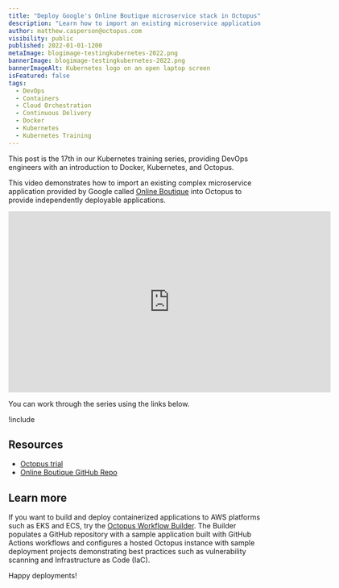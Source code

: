 ```yaml
---
title: "Deploy Google's Online Boutique microservice stack in Octopus"
description: "Learn how to import an existing microservice application stack into Octopus, as part of our Kubernetes training series."
author: matthew.casperson@octopus.com
visibility: public
published: 2022-01-01-1200
metaImage: blogimage-testingkubernetes-2022.png
bannerImage: blogimage-testingkubernetes-2022.png
bannerImageAlt: Kubernetes logo on an open laptop screen
isFeatured: false
tags: 
  - DevOps
  - Containers
  - Cloud Orchestration
  - Continuous Delivery
  - Docker 
  - Kubernetes
  - Kubernetes Training
---
```


This post is the 17th in our Kubernetes training series, providing DevOps engineers with an introduction to Docker, Kubernetes, and Octopus. 

This video demonstrates how to import an existing complex microservice application provided by Google called [Online Boutique](https://github.com/GoogleCloudPlatform/microservices-demo/) into Octopus to provide independently deployable applications.

<p style="text-align:center"><iframe src="https://fast.wistia.net/embed/iframe/2662pwh511?videoFoam=true" title="17. Deploy Google's Online Boutique Microservice Stack in Octopus" allow="autoplay; fullscreen" allowtransparency="true" frameborder="0" scrolling="no" class="wistia_embed" name="wistia_embed" msallowfullscreen width="640px" height="360px"></iframe></p>

You can work through the series using the links below.

!include <k8s-training-toc>

## Resources

* [Octopus trial](https://octopus.com/start)
* [Online Boutique GitHub Repo](https://github.com/GoogleCloudPlatform/microservices-demo/)

## Learn more

If you want to build and deploy containerized applications to AWS platforms such as EKS and ECS, try the [Octopus Workflow Builder](https://octopusworkflowbuilder.octopus.com/#/). The Builder populates a GitHub repository with a sample application built with GitHub Actions workflows and configures a hosted Octopus instance with sample deployment projects demonstrating best practices such as vulnerability scanning and Infrastructure as Code (IaC). 

Happy deployments! 
